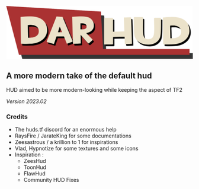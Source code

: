 <p align="center"> <img src="/_assets/logo/darhud-logo.png"></p>

## A more modern take of the default hud

HUD aimed to be more modern-looking while keeping the aspect of TF2

*Version 2023.02*

### Credits
- The huds.tf discord for an enormous help
- RaysFire / JarateKing for some documentations
- Zeesastrous / a krillion to 1 for inspirations
- Vlad, Hypnotize for some textures and some icons
- Inspiration :
  - ZeesHud
  - ToonHud
  - FlawHud
  - Community HUD Fixes
